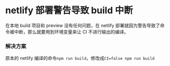 # netlify 部署警告导致 build 中断

在本地 build 项目和 preview 没有任何问题，在 netlify 部署就因为警告导致了命令被中断，那么就要用到环境变量来让 CI 不进行输出的编译。

### 解决方案

原本的 netlify 编译的命令`npm run build`，修改成`CI=false npm run build`

